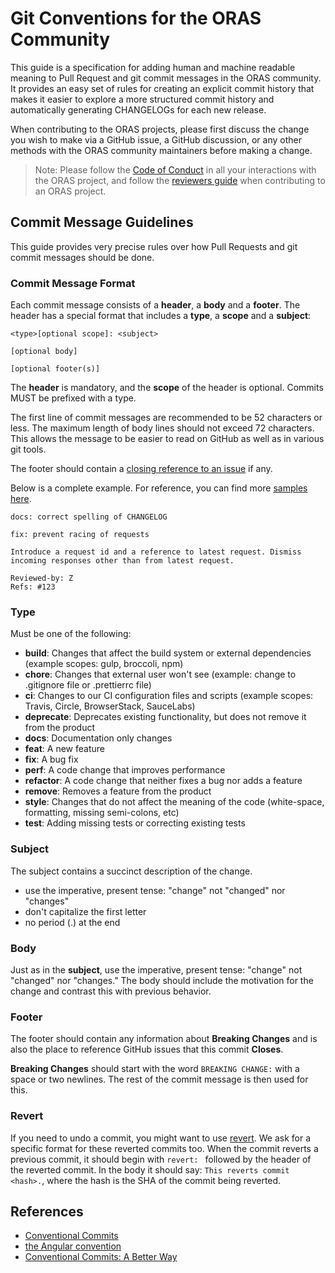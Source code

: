 # Git Conventions for the ORAS Community

This guide is a specification for adding human and machine readable meaning to Pull Request and git commit messages in the ORAS community. It provides an easy set of rules for creating an explicit commit history that makes it easier to explore a more structured commit history and automatically generating CHANGELOGs for each new release. 

When contributing to the ORAS projects, please first discuss the change you wish to make via a GitHub issue, a GitHub discussion, or any other methods with the ORAS community maintainers before making a change.

> Note: Please follow the [Code of Conduct](https://github.com/cncf/foundation/blob/master/code-of-conduct.md) in all your interactions with the ORAS project, and follow the [reviewers guide](https://github.com/oras-project/community/blob/main/REVIEWING.md) when contributing to an ORAS project.

## Commit Message Guidelines

This guide provides very precise rules over how Pull Requests and git commit messages should be done.

### Commit Message Format
Each commit message consists of a **header**, a **body** and a **footer**.  The header has a special format that includes a **type**, a **scope** and a **subject**:

```
<type>[optional scope]: <subject>

[optional body]

[optional footer(s)]
```
The **header** is mandatory, and the **scope** of the header is optional. Commits MUST be prefixed with a type.

The first line of commit messages are recommended to be 52 characters or less. The maximum length of body lines should not exceed 72 characters. This allows the message to be easier to read on GitHub as well as in various git tools.

The footer should contain a [closing reference to an issue](https://help.github.com/articles/closing-issues-via-commit-messages/) if any.

Below is a complete example. For reference, you can find more [samples here](https://www.conventionalcommits.org/en/v1.0.0/#examples).

```
docs: correct spelling of CHANGELOG
```
```
fix: prevent racing of requests

Introduce a request id and a reference to latest request. Dismiss
incoming responses other than from latest request.

Reviewed-by: Z
Refs: #123
```

### Type
Must be one of the following:

* **build**: Changes that affect the build system or external dependencies (example scopes: gulp, broccoli, npm)
* **chore**: Changes that external user won't see (example: change to .gitignore file or .prettierrc file)
* **ci**: Changes to our CI configuration files and scripts (example scopes: Travis, Circle, BrowserStack, SauceLabs)
* **deprecate**: Deprecates existing functionality, but does not remove it from the product
* **docs**: Documentation only changes
* **feat**: A new feature
* **fix**: A bug fix
* **perf**: A code change that improves performance
* **refactor**: A code change that neither fixes a bug nor adds a feature
* **remove**: Removes a feature from the product
* **style**: Changes that do not affect the meaning of the code (white-space, formatting, missing semi-colons, etc)
* **test**: Adding missing tests or correcting existing tests

### Subject
The subject contains a succinct description of the change.

* use the imperative, present tense: "change" not "changed" nor "changes"
* don't capitalize the first letter
* no period (.) at the end

### Body
Just as in the **subject**, use the imperative, present tense: "change" not "changed" nor "changes." The body should include the motivation for the change and contrast this with previous behavior.

### Footer
The footer should contain any information about **Breaking Changes** and is also the place to reference GitHub issues that this commit **Closes**.

**Breaking Changes** should start with the word `BREAKING CHANGE:` with a space or two newlines. The rest of the commit message is then used for this.

### Revert
If you need to undo a commit, you might want to use [revert](https://www.theserverside.com/tutorial/How-to-git-revert-a-commit-A-simple-undo-changes-example). We ask for a specific format for these reverted commits too. When the commit reverts a previous commit, it should begin with `revert: ` followed by the header of the reverted commit. In the body it should say: `This reverts commit <hash>.`, where the hash is the SHA of the commit being reverted.

## References

- [Conventional Commits](https://www.conventionalcommits.org/)
- [the Angular convention](https://github.com/angular/angular/blob/22b96b9/CONTRIBUTING.md#-commit-message-guidelines)
- [Conventional Commits: A Better Way](https://medium.com/neudesic-innovation/conventional-commits-a-better-way-78d6785c2e08)
